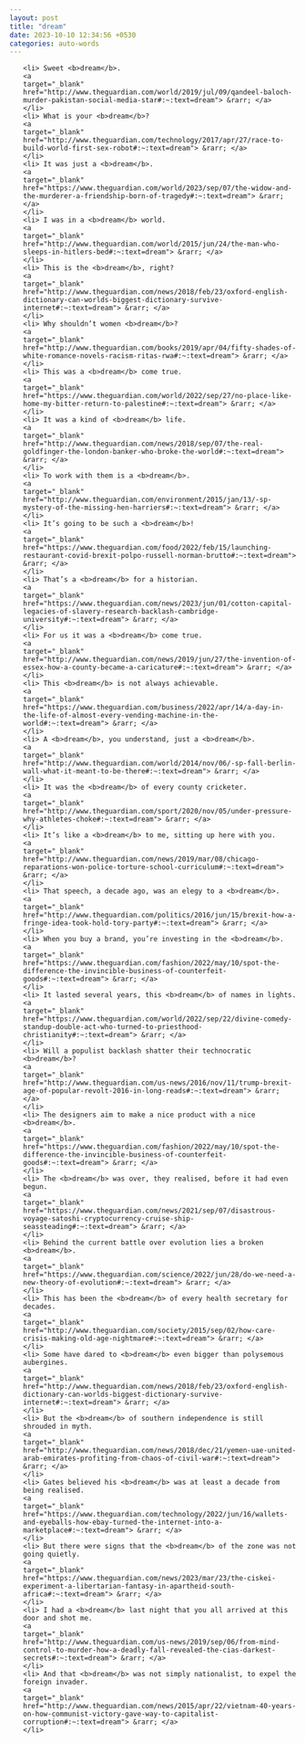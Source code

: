 ```yaml
---
layout: post
title: "dream"
date: 2023-10-10 12:34:56 +0530
categories: auto-words
---
```

<ol>

    <li> Sweet <b>dream</b>.
    <a 
    target="_blank" 
    href="http://www.theguardian.com/world/2019/jul/09/qandeel-baloch-murder-pakistan-social-media-star#:~:text=dream"> &rarr; </a>
    </li>
    <li> What is your <b>dream</b>?
    <a 
    target="_blank" 
    href="http://www.theguardian.com/technology/2017/apr/27/race-to-build-world-first-sex-robot#:~:text=dream"> &rarr; </a>
    </li>
    <li> It was just a <b>dream</b>.
    <a 
    target="_blank" 
    href="https://www.theguardian.com/world/2023/sep/07/the-widow-and-the-murderer-a-friendship-born-of-tragedy#:~:text=dream"> &rarr; </a>
    </li>
    <li> I was in a <b>dream</b> world.
    <a 
    target="_blank" 
    href="http://www.theguardian.com/world/2015/jun/24/the-man-who-sleeps-in-hitlers-bed#:~:text=dream"> &rarr; </a>
    </li>
    <li> This is the <b>dream</b>, right?
    <a 
    target="_blank" 
    href="http://www.theguardian.com/news/2018/feb/23/oxford-english-dictionary-can-worlds-biggest-dictionary-survive-internet#:~:text=dream"> &rarr; </a>
    </li>
    <li> Why shouldn’t women <b>dream</b>?
    <a 
    target="_blank" 
    href="http://www.theguardian.com/books/2019/apr/04/fifty-shades-of-white-romance-novels-racism-ritas-rwa#:~:text=dream"> &rarr; </a>
    </li>
    <li> This was a <b>dream</b> come true.
    <a 
    target="_blank" 
    href="https://www.theguardian.com/world/2022/sep/27/no-place-like-home-my-bitter-return-to-palestine#:~:text=dream"> &rarr; </a>
    </li>
    <li> It was a kind of <b>dream</b> life.
    <a 
    target="_blank" 
    href="http://www.theguardian.com/news/2018/sep/07/the-real-goldfinger-the-london-banker-who-broke-the-world#:~:text=dream"> &rarr; </a>
    </li>
    <li> To work with them is a <b>dream</b>.
    <a 
    target="_blank" 
    href="http://www.theguardian.com/environment/2015/jan/13/-sp-mystery-of-the-missing-hen-harriers#:~:text=dream"> &rarr; </a>
    </li>
    <li> It’s going to be such a <b>dream</b>!
    <a 
    target="_blank" 
    href="https://www.theguardian.com/food/2022/feb/15/launching-restaurant-covid-brexit-polpo-russell-norman-brutto#:~:text=dream"> &rarr; </a>
    </li>
    <li> That’s a <b>dream</b> for a historian.
    <a 
    target="_blank" 
    href="https://www.theguardian.com/news/2023/jun/01/cotton-capital-legacies-of-slavery-research-backlash-cambridge-university#:~:text=dream"> &rarr; </a>
    </li>
    <li> For us it was a <b>dream</b> come true.
    <a 
    target="_blank" 
    href="http://www.theguardian.com/news/2019/jun/27/the-invention-of-essex-how-a-county-became-a-caricature#:~:text=dream"> &rarr; </a>
    </li>
    <li> This <b>dream</b> is not always achievable.
    <a 
    target="_blank" 
    href="https://www.theguardian.com/business/2022/apr/14/a-day-in-the-life-of-almost-every-vending-machine-in-the-world#:~:text=dream"> &rarr; </a>
    </li>
    <li> A <b>dream</b>, you understand, just a <b>dream</b>.
    <a 
    target="_blank" 
    href="http://www.theguardian.com/world/2014/nov/06/-sp-fall-berlin-wall-what-it-meant-to-be-there#:~:text=dream"> &rarr; </a>
    </li>
    <li> It was the <b>dream</b> of every county cricketer.
    <a 
    target="_blank" 
    href="http://www.theguardian.com/sport/2020/nov/05/under-pressure-why-athletes-choke#:~:text=dream"> &rarr; </a>
    </li>
    <li> It’s like a <b>dream</b> to me, sitting up here with you.
    <a 
    target="_blank" 
    href="http://www.theguardian.com/news/2019/mar/08/chicago-reparations-won-police-torture-school-curriculum#:~:text=dream"> &rarr; </a>
    </li>
    <li> That speech, a decade ago, was an elegy to a <b>dream</b>.
    <a 
    target="_blank" 
    href="http://www.theguardian.com/politics/2016/jun/15/brexit-how-a-fringe-idea-took-hold-tory-party#:~:text=dream"> &rarr; </a>
    </li>
    <li> When you buy a brand, you’re investing in the <b>dream</b>.
    <a 
    target="_blank" 
    href="https://www.theguardian.com/fashion/2022/may/10/spot-the-difference-the-invincible-business-of-counterfeit-goods#:~:text=dream"> &rarr; </a>
    </li>
    <li> It lasted several years, this <b>dream</b> of names in lights.
    <a 
    target="_blank" 
    href="https://www.theguardian.com/world/2022/sep/22/divine-comedy-standup-double-act-who-turned-to-priesthood-christianity#:~:text=dream"> &rarr; </a>
    </li>
    <li> Will a populist backlash shatter their technocratic <b>dream</b>?
    <a 
    target="_blank" 
    href="http://www.theguardian.com/us-news/2016/nov/11/trump-brexit-age-of-popular-revolt-2016-in-long-reads#:~:text=dream"> &rarr; </a>
    </li>
    <li> The designers aim to make a nice product with a nice <b>dream</b>.
    <a 
    target="_blank" 
    href="https://www.theguardian.com/fashion/2022/may/10/spot-the-difference-the-invincible-business-of-counterfeit-goods#:~:text=dream"> &rarr; </a>
    </li>
    <li> The <b>dream</b> was over, they realised, before it had even begun.
    <a 
    target="_blank" 
    href="https://www.theguardian.com/news/2021/sep/07/disastrous-voyage-satoshi-cryptocurrency-cruise-ship-seassteading#:~:text=dream"> &rarr; </a>
    </li>
    <li> Behind the current battle over evolution lies a broken <b>dream</b>.
    <a 
    target="_blank" 
    href="https://www.theguardian.com/science/2022/jun/28/do-we-need-a-new-theory-of-evolution#:~:text=dream"> &rarr; </a>
    </li>
    <li> This has been the <b>dream</b> of every health secretary for decades.
    <a 
    target="_blank" 
    href="http://www.theguardian.com/society/2015/sep/02/how-care-crisis-making-old-age-nightmare#:~:text=dream"> &rarr; </a>
    </li>
    <li> Some have dared to <b>dream</b> even bigger than polysemous aubergines.
    <a 
    target="_blank" 
    href="http://www.theguardian.com/news/2018/feb/23/oxford-english-dictionary-can-worlds-biggest-dictionary-survive-internet#:~:text=dream"> &rarr; </a>
    </li>
    <li> But the <b>dream</b> of southern independence is still shrouded in myth.
    <a 
    target="_blank" 
    href="http://www.theguardian.com/news/2018/dec/21/yemen-uae-united-arab-emirates-profiting-from-chaos-of-civil-war#:~:text=dream"> &rarr; </a>
    </li>
    <li> Gates believed his <b>dream</b> was at least a decade from being realised.
    <a 
    target="_blank" 
    href="https://www.theguardian.com/technology/2022/jun/16/wallets-and-eyeballs-how-ebay-turned-the-internet-into-a-marketplace#:~:text=dream"> &rarr; </a>
    </li>
    <li> But there were signs that the <b>dream</b> of the zone was not going quietly.
    <a 
    target="_blank" 
    href="https://www.theguardian.com/news/2023/mar/23/the-ciskei-experiment-a-libertarian-fantasy-in-apartheid-south-africa#:~:text=dream"> &rarr; </a>
    </li>
    <li> I had a <b>dream</b> last night that you all arrived at this door and shot me.
    <a 
    target="_blank" 
    href="http://www.theguardian.com/us-news/2019/sep/06/from-mind-control-to-murder-how-a-deadly-fall-revealed-the-cias-darkest-secrets#:~:text=dream"> &rarr; </a>
    </li>
    <li> And that <b>dream</b> was not simply nationalist, to expel the foreign invader.
    <a 
    target="_blank" 
    href="http://www.theguardian.com/news/2015/apr/22/vietnam-40-years-on-how-communist-victory-gave-way-to-capitalist-corruption#:~:text=dream"> &rarr; </a>
    </li>